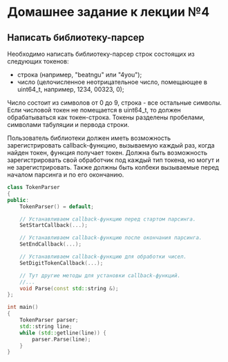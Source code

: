 # Домашнее задание к лекции №4

## Написать библиотеку-парсер

Необходимо написать библиотеку-парсер строк состоящих из следующих токенов:
- строка (например, "beatngu" или "4you");
- число (целочисленное неотрицательное число, помещающее в uint64\_t, например, 1234, 00323, 0);

Число состоит из символов от 0 до 9, строка - все остальные символы.
Если числовой токен не помещается в uint64\_t, то должен обрабатываться как токен-строка.
Токены разделены пробелами, символами табуляции и первода строки.

Пользователь библиотеки должен иметь возможность зарегистрировать callback-функцию, вызываемую каждый раз, когда найден токен, функция получает токен. Должна быть возможность зарегистрировать свой обработчик под каждый тип токена, но могут и не зарегистрировать. Также должны быть колбеки вызываемые перед началом парсинга и по его окончанию.

```c++
class TokenParser
{
public:
    TokenParser() = default;

    // Устанавливаем callback-функцию перед стартом парсинга.
    SetStartCallback(...);

    // Устанавливаем callback-функцию после окончания парсинга.
    SetEndCallback(...);

    // Устанавливаем callback-функцию для обработки чисел.
    SetDigitTokenCallback(...);

    // Тут другие методы для установки callback-функций.
    //...
    void Parse(const std::string &);
};

int main()
{
    TokenParser parser;
    std::string line;
    while (std::getline(line)) {
        parser.Parse(line);
    }
}
```

